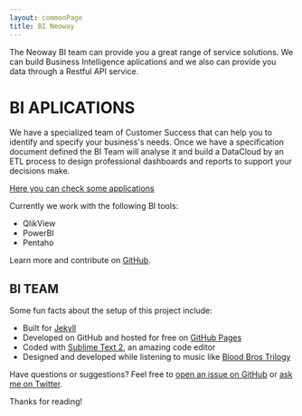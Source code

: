 ```yaml
---
layout: commonPage
title: BI Neoway
---
```


<p class="message">
  The Neoway BI team can provide you a great range of service solutions. We can build Business Intelligence aplications and we also can provide you data through a Restful API service.
</p>

# BI APLICATIONS

We have a specialized team of Customer Success that can help you to identify and specify your business's needs.
Once we have a specification document defined the BI Team will analyse it and build a DataCloud by an ETL process to design professional dashboards and reports to support your decisions make.

[Here you can check some applications](http://colocaralgoaqui.com)

Currently we work with the following BI tools:

* QlikView
* PowerBI
* Pentaho


Learn more and contribute on [GitHub](https://github.com/poole).

## BI TEAM

Some fun facts about the setup of this project include:

* Built for [Jekyll](http://jekyllrb.com)
* Developed on GitHub and hosted for free on [GitHub Pages](https://pages.github.com)
* Coded with [Sublime Text 2](http://sublimetext.com), an amazing code editor
* Designed and developed while listening to music like [Blood Bros Trilogy](https://soundcloud.com/maddecent/sets/blood-bros-series)

Have questions or suggestions? Feel free to [open an issue on GitHub](https://github.com/poole/issues/new) or [ask me on Twitter](https://twitter.com/mdo).

Thanks for reading!
